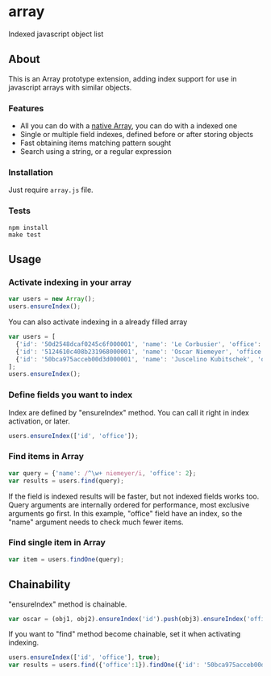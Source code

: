 # array
Indexed javascript object list

## About
This is an Array prototype extension, adding index support for use in javascript arrays with similar objects.

### Features
* All you can do with a [native Array](http://www.w3schools.com/jsref/jsref_obj_array.asp "Array methods"), you can do with a indexed one
* Single or multiple field indexes, defined before or after storing objects
* Fast obtaining items matching pattern sought
* Search using a string, or a regular expression

### Installation
Just require ```array.js``` file.

### Tests
```
npm install
make test
```

## Usage

### Activate indexing in your array
```js
var users = new Array();
users.ensureIndex();
```
You can also activate indexing in a already filled array
```js
var users = [
  {'id': '50d2548dcaf0245c6f000001', 'name': 'Le Corbusier', 'office': 1},
  {'id': '5124610c408b231968000001', 'name': 'Oscar Niemeyer', 'office': 2},
  {'id': '50bca975acceb00d3d000001', 'name': 'Juscelino Kubitschek', 'office': 1}
];
users.ensureIndex();
```

### Define fields you want to index
Index are defined by "ensureIndex" method. You can call it right in index activation, or later.
```js
users.ensureIndex(['id', 'office']);
```

### Find items in Array
```js
var query = {'name': /^\w+ niemeyer/i, 'office': 2};
var results = users.find(query);
```
If the field is indexed results will be faster, but not indexed fields works too.
Query arguments are internally ordered for performance, most exclusive arguments go first.
In this example, "office" field have an index, so the "name" argument needs to check much fewer items.

### Find single item in Array
```js
var item = users.findOne(query);
```

## Chainability
"ensureIndex" method is chainable.
```js
var oscar = (obj1, obj2).ensureIndex('id').push(obj3).ensureIndex('office').findOne({'id': '5124610c408b231968000001'});
```
If you want to "find" method become chainable, set it when activating indexing.
```js
users.ensureIndex(['id', 'office'], true);
var results = users.find({'office':1}).findOne({'id': '50bca975acceb00d3d000001'});
```